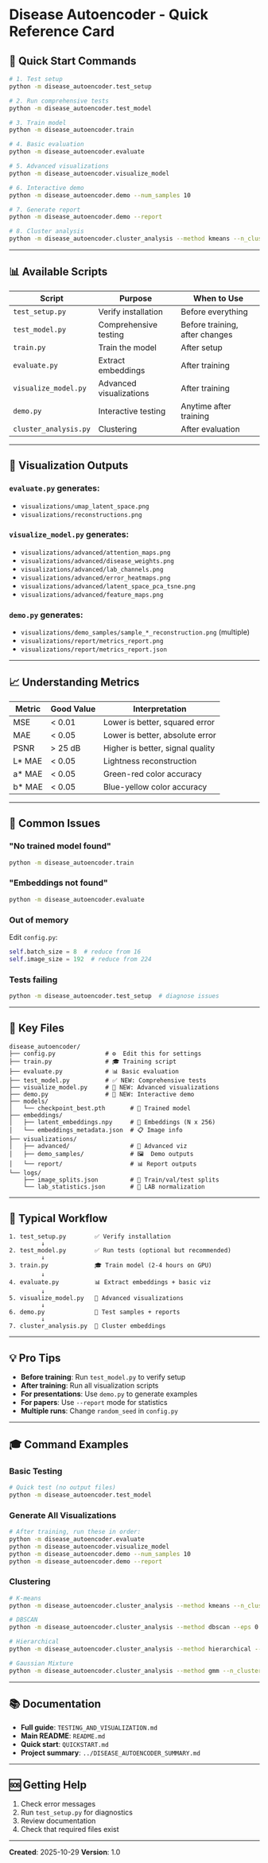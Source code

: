 # Disease Autoencoder - Quick Reference Card

## 🚀 Quick Start Commands

```bash
# 1. Test setup
python -m disease_autoencoder.test_setup

# 2. Run comprehensive tests
python -m disease_autoencoder.test_model

# 3. Train model
python -m disease_autoencoder.train

# 4. Basic evaluation
python -m disease_autoencoder.evaluate

# 5. Advanced visualizations
python -m disease_autoencoder.visualize_model

# 6. Interactive demo
python -m disease_autoencoder.demo --num_samples 10

# 7. Generate report
python -m disease_autoencoder.demo --report

# 8. Cluster analysis
python -m disease_autoencoder.cluster_analysis --method kmeans --n_clusters 5
```

---

## 📊 Available Scripts

| Script | Purpose | When to Use |
|--------|---------|-------------|
| `test_setup.py` | Verify installation | Before everything |
| `test_model.py` | Comprehensive testing | Before training, after changes |
| `train.py` | Train the model | After setup |
| `evaluate.py` | Extract embeddings | After training |
| `visualize_model.py` | Advanced visualizations | After training |
| `demo.py` | Interactive testing | Anytime after training |
| `cluster_analysis.py` | Clustering | After evaluation |

---

## 🎨 Visualization Outputs

### `evaluate.py` generates:
- `visualizations/umap_latent_space.png`
- `visualizations/reconstructions.png`

### `visualize_model.py` generates:
- `visualizations/advanced/attention_maps.png`
- `visualizations/advanced/disease_weights.png`
- `visualizations/advanced/lab_channels.png`
- `visualizations/advanced/error_heatmaps.png`
- `visualizations/advanced/latent_space_pca_tsne.png`
- `visualizations/advanced/feature_maps.png`

### `demo.py` generates:
- `visualizations/demo_samples/sample_*_reconstruction.png` (multiple)
- `visualizations/report/metrics_report.png`
- `visualizations/report/metrics_report.json`

---

## 📈 Understanding Metrics

| Metric | Good Value | Interpretation |
|--------|------------|----------------|
| MSE | < 0.01 | Lower is better, squared error |
| MAE | < 0.05 | Lower is better, absolute error |
| PSNR | > 25 dB | Higher is better, signal quality |
| L* MAE | < 0.05 | Lightness reconstruction |
| a* MAE | < 0.05 | Green-red color accuracy |
| b* MAE | < 0.05 | Blue-yellow color accuracy |

---

## 🔧 Common Issues

### "No trained model found"
```bash
python -m disease_autoencoder.train
```

### "Embeddings not found"
```bash
python -m disease_autoencoder.evaluate
```

### Out of memory
Edit `config.py`:
```python
self.batch_size = 8  # reduce from 16
self.image_size = 192  # reduce from 224
```

### Tests failing
```bash
python -m disease_autoencoder.test_setup  # diagnose issues
```

---

## 📁 Key Files

```
disease_autoencoder/
├── config.py              # ⚙️  Edit this for settings
├── train.py               # 🎓 Training script
├── evaluate.py            # 📊 Basic evaluation
├── test_model.py          # ✅ NEW: Comprehensive tests
├── visualize_model.py     # 🎨 NEW: Advanced visualizations
├── demo.py                # 🚀 NEW: Interactive demo
├── models/
│   └── checkpoint_best.pth       # 💾 Trained model
├── embeddings/
│   ├── latent_embeddings.npy     # 🧬 Embeddings (N x 256)
│   └── embeddings_metadata.json  # 📋 Image info
├── visualizations/
│   ├── advanced/                 # 🎨 Advanced viz
│   ├── demo_samples/             # 🖼️  Demo outputs
│   └── report/                   # 📊 Report outputs
└── logs/
    ├── image_splits.json         # 📂 Train/val/test splits
    └── lab_statistics.json       # 📐 LAB normalization
```

---

## 🎯 Typical Workflow

```
1. test_setup.py        ✅ Verify installation
         ↓
2. test_model.py        ✅ Run tests (optional but recommended)
         ↓
3. train.py             🎓 Train model (2-4 hours on GPU)
         ↓
4. evaluate.py          📊 Extract embeddings + basic viz
         ↓
5. visualize_model.py   🎨 Advanced visualizations
         ↓
6. demo.py              🚀 Test samples + reports
         ↓
7. cluster_analysis.py  🔬 Cluster embeddings
```

---

## 💡 Pro Tips

- **Before training**: Run `test_model.py` to verify setup
- **After training**: Run all visualization scripts
- **For presentations**: Use `demo.py` to generate examples
- **For papers**: Use `--report` mode for statistics
- **Multiple runs**: Change `random_seed` in `config.py`

---

## 🎓 Command Examples

### Basic Testing
```bash
# Quick test (no output files)
python -m disease_autoencoder.test_model
```

### Generate All Visualizations
```bash
# After training, run these in order:
python -m disease_autoencoder.evaluate
python -m disease_autoencoder.visualize_model
python -m disease_autoencoder.demo --num_samples 10
python -m disease_autoencoder.demo --report
```

### Clustering
```bash
# K-means
python -m disease_autoencoder.cluster_analysis --method kmeans --n_clusters 5

# DBSCAN
python -m disease_autoencoder.cluster_analysis --method dbscan --eps 0.5

# Hierarchical
python -m disease_autoencoder.cluster_analysis --method hierarchical --n_clusters 5

# Gaussian Mixture
python -m disease_autoencoder.cluster_analysis --method gmm --n_clusters 5
```

---

## 📚 Documentation

- **Full guide**: `TESTING_AND_VISUALIZATION.md`
- **Main README**: `README.md`
- **Quick start**: `QUICKSTART.md`
- **Project summary**: `../DISEASE_AUTOENCODER_SUMMARY.md`

---

## 🆘 Getting Help

1. Check error messages
2. Run `test_setup.py` for diagnostics
3. Review documentation
4. Check that required files exist

---

**Created**: 2025-10-29
**Version**: 1.0

